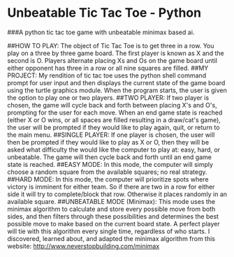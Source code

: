 # Unbeatable Tic Tac Toe - Python
###A python tic tac toe game with unbeatable minimax based ai.

##HOW TO PLAY:
	The object of Tic Tac Toe is to get three in a row. You play on a three by three game board. The first player is known as X and the second is O. Players alternate placing Xs and Os on the game board until either opponent has three in a row or all nine squares are filled.
##MY PROJECT:
	My rendition of tic tac toe uses the python shell command prompt for user input and then displays the current state of the game board using the turtle graphics module. When the program starts, the user is given the option to play one or two players. 
##TWO PLAYER:
If two player is chosen, the game will cycle back and forth between placing X's and O's, prompting for the user for each move. When an end game state is reached (either X or O wins, or all spaces are filled resulting in a draw/cat's game), the user will be prompted if they would like to play again, quit, or return to the main menu.
##SINGLE PLAYER:
If one player is chosen, the user will then be prompted if they would like to play as X or O, then they will be asked what difficulty the would like the computer to play at: easy, hard, or unbeatable. The game will then cycle back and forth until an end game state is reached.
##EASY MODE:
In this mode, the computer will simply choose a random square from the available squares; no real strategy.
##HARD MODE:
In this mode, the computer will prioritize spots where victory is imminent for either team. So if there are two in a row for either side it will try to complete/block that row. Otherwise it places randomly in an available square.
##UNBEATABLE MODE (Minimax):
This mode uses the minimax algorithm to calculate and store every possible move from both sides, and then filters through these possibilities and determines the best possible move to make based on the current board state. A perfect player will tie with this algorithm every single time, regardless of who starts. I discovered, learned about, and adapted the minimax algorithm from this website: http://www.neverstopbuilding.com/minimax

